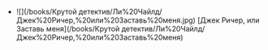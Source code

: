 * ![](/books/Крутой детектив/Ли%20Чайлд/Джек%20Ричер,%20или%20Заставь%20меня.jpg) [Джек Ричер, или Заставь меня](/books/Крутой детектив/Ли%20Чайлд/Джек%20Ричер,%20или%20Заставь%20меня)
